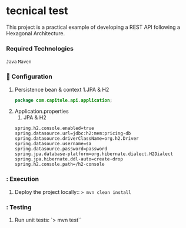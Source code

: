 # tecnical test

This project is a practical example of developing a REST API following a Hexagonal Architecture.

### Required Technologies
`Java` `Maven`

### :wrench: Configuration
1. Persistence bean & context
   1.JPA & H2
   ```java
   package com.capitole.api.application;
   ```
2. Application.properties
   1. JPA & H2
   ```properties
   spring.h2.console.enabled=true
   spring.datasource.url=jdbc:h2:mem:pricing-db
   spring.datasource.driverClassName=org.h2.Driver
   spring.datasource.username=sa
   spring.datasource.password=password
   spring.jpa.database-platform=org.hibernate.dialect.H2Dialect
   spring.jpa.hibernate.ddl-auto=create-drop
   spring.h2.console.path=/h2-console
   ```

### : Execution
1. Deploy the project locally:: `> mvn clean install`

### : Testing
1. Run unit tests: `> mvn test``
